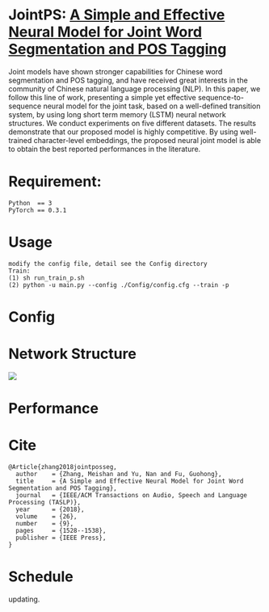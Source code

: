 # JointPS: [A Simple and Effective Neural Model for Joint Word Segmentation and POS Tagging](https://zhangmeishan.github.io/ChineseLexicalProcessing.pdf)
Joint models have shown stronger capabilities for Chinese word segmentation and POS tagging, and have received
great interests in the community of Chinese natural language processing (NLP). In this paper, we follow this line of work, presenting a simple yet effective sequence-to-sequence neural model for the joint task, based on a well-defined transition system, by using long short term memory (LSTM) neural network structures. We conduct experiments on five different datasets. The results demonstrate that our proposed model is highly competitive. By using well-trained character-level embeddings, the proposed neural joint model is able to obtain the best reported performances in the literature.


# Requirement:
	Python  == 3  
	PyTorch == 0.3.1

# Usage  
	modify the config file, detail see the Config directory
	Train:
	(1) sh run_train_p.sh
	(2) python -u main.py --config ./Config/config.cfg --train -p 

# Config


# Network Structure
![](https://i.imgur.com/wIAMutu.png)

# Performance


# Cite
	@Article{zhang2018jointposseg,  
	  author    = {Zhang, Meishan and Yu, Nan and Fu, Guohong},  
	  title     = {A Simple and Effective Neural Model for Joint Word Segmentation and POS Tagging},  
	  journal   = {IEEE/ACM Transactions on Audio, Speech and Language Processing (TASLP)},  
	  year      = {2018},  
	  volume    = {26},  
	  number    = {9},
	  pages     = {1528--1538},
	  publisher = {IEEE Press},
	}

# Schedule
updating.